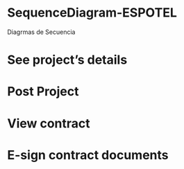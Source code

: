# SequenceDiagram-ESPOTEL

Diagrmas de Secuencia 

# See project’s details 
# Post Project  
# View contract  
# E-sign contract documents 
